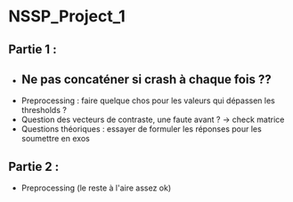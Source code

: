 # NSSP_Project_1

## Partie 1 :
- ## Ne pas concaténer si crash à chaque fois ??
- Preprocessing : faire quelque chos pour les valeurs qui dépassen les thresholds ?
- Question des vecteurs de contraste, une faute avant ? -> check matrice
- Questions théoriques : essayer de formuler les réponses pour les soumettre en exos

## Partie 2 :
- Preprocessing (le reste à l'aire assez ok)
